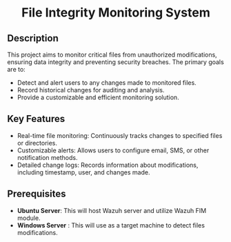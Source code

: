 <h1 align="center">File Integrity Monitoring System</h1>

## Description
This project aims to monitor critical files from unauthorized modifications, ensuring data integrity and preventing security breaches. The primary goals are to: <br>

* Detect and alert users to any changes made to monitored files.
* Record historical changes for auditing and analysis.
* Provide a customizable and efficient monitoring solution.

## Key Features
* Real-time file monitoring: Continuously tracks changes to specified files or directories.
* Customizable alerts: Allows users to configure email, SMS, or other notification methods.
* Detailed change logs: Records information about modifications, including timestamp, user, and changes made.

## Prerequisites
* **Ubuntu Server**: This will host Wazuh server and utilize Wazuh FIM module. </br>
* **Windows Server** : This will use as a target machine to detect files modifications.
